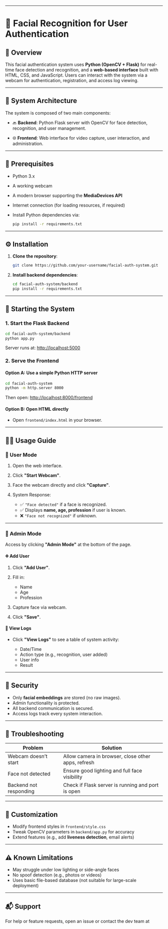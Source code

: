 
---

# 🧠 Facial Recognition for User Authentication

## 🧾 Overview

This facial authentication system uses **Python (OpenCV + Flask)** for real-time face detection and recognition, and a **web-based interface** built with HTML, CSS, and JavaScript. Users can interact with the system via a webcam for authentication, registration, and access log viewing.

---

## 🧩 System Architecture

The system is composed of two main components:

* 🔙 **Backend**:
  Python Flask server with OpenCV for face detection, recognition, and user management.

* 🌐 **Frontend**:
  Web interface for video capture, user interaction, and administration.

---

## 🧱 Prerequisites

* Python 3.x
* A working webcam
* A modern browser supporting the **MediaDevices API**
* Internet connection (for loading resources, if required)
* Install Python dependencies via:

  ```bash
  pip install -r requirements.txt
  ```

---

## ⚙️ Installation

1. **Clone the repository**:

   ```bash
   git clone https://github.com/your-username/facial-auth-system.git
   ```

2. **Install backend dependencies**:

   ```bash
   cd facial-auth-system/backend
   pip install -r requirements.txt
   ```

---

## 🚀 Starting the System

### 1. Start the Flask Backend

```bash
cd facial-auth-system/backend
python app.py
```

Server runs at: [http://localhost:5000](http://localhost:5000)

### 2. Serve the Frontend

#### Option A: Use a simple Python HTTP server

```bash
cd facial-auth-system
python -m http.server 8000
```

Then open: [http://localhost:8000/frontend](http://localhost:8000/frontend)

#### Option B: Open HTML directly

* Open `frontend/index.html` in your browser.

---

## 🧑‍💻 Usage Guide

### 👤 User Mode

1. Open the web interface.
2. Click **"Start Webcam"**.
3. Face the webcam directly and click **"Capture"**.
4. System Response:

   * ✅ `"Face detected"` if a face is recognized.
   * ✅ Displays **name, age, profession** if user is known.
   * ❌ `"Face not recognized"` if unknown.

---

### 🔐 Admin Mode

Access by clicking **"Admin Mode"** at the bottom of the page.

#### ➕ Add User

1. Click **"Add User"**.
2. Fill in:

   * Name
   * Age
   * Profession
3. Capture face via webcam.
4. Click **"Save"**.

#### 📄 View Logs

* Click **"View Logs"** to see a table of system activity:

  * Date/Time
  * Action type (e.g., recognition, user added)
  * User info
  * Result

---

## 🔐 Security

* Only **facial embeddings** are stored (no raw images).
* Admin functionality is protected.
* All backend communication is secured.
* Access logs track every system interaction.

---

## 🧰 Troubleshooting

| Problem                | Solution                                           |
| ---------------------- | -------------------------------------------------- |
| Webcam doesn’t start   | Allow camera in browser, close other apps, refresh |
| Face not detected      | Ensure good lighting and full face visibility      |
| Backend not responding | Check if Flask server is running and port is open  |

---

## 🎨 Customization

* Modify frontend styles in `frontend/style.css`
* Tweak OpenCV parameters in `backend/app.py` for accuracy
* Extend features (e.g., add **liveness detection**, email alerts)

---

## ⚠️ Known Limitations

* May struggle under low lighting or side-angle faces
* No spoof detection (e.g., photos or videos)
* Uses basic file-based database (not suitable for large-scale deployment)

---

## 📬 Support

For help or feature requests, open an issue or contact the dev team at 
